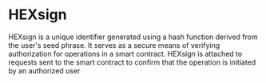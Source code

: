 # HEXsign
HEXsign is a unique identifier generated using a hash function derived from the user's seed phrase. It serves as a secure means of verifying authorization for operations in a smart contract. HEXsign is attached to requests sent to the smart contract to confirm that the operation is initiated by an authorized user
